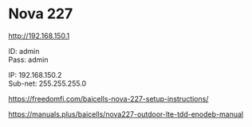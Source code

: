 # Nova 227

http://192.168.150.1

ID: admin \
Pass: admin

IP: 192.168.150.2 \
Sub-net: 255.255.255.0

https://freedomfi.com/baicells-nova-227-setup-instructions/

https://manuals.plus/baicells/nova227-outdoor-lte-tdd-enodeb-manual

